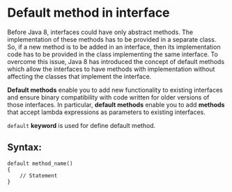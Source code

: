 # Default method in interface

Before Java 8, interfaces could have only abstract methods. The implementation of these methods has to be provided in a separate class. So, if a new method is to be added in an interface, then its implementation code has to be provided in the class implementing the same interface. To overcome this issue, Java 8 has introduced the concept of default methods which allow the interfaces to have methods with implementation without affecting the classes that implement the interface.

**Default methods** enable you to add new functionality to existing interfaces and ensure binary compatibility with code written for older versions of those interfaces. In particular, **default methods** enable you to add **methods** that accept lambda expressions as parameters to existing interfaces.

`default` **keyword** is used for define default method.

## Syntax:
	
	default method_name()
	{
		// Statement 
	}